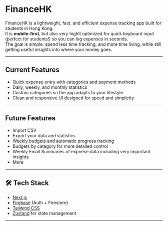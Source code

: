 # FinanceHK

FinanceHK is a lightweight, fast, and efficient expense tracking app built for students in Hong Kong.  
It is **mobile-first**, but also very highlt optimized for quick keyboard input (perfect for students!) so you can log expenses in seconds.  
The goal is simple: spend less time tracking, and more time living, while still getting useful insights into where your money goes.

---

## Current Features

- Quick expense entry with categories and payment methods
- Daily, weekly, and monthly statistics
- Custom categories so the app adapts to your lifestyle
- Clean and responsive UI designed for speed and simplicity

---

## Future Features

- Import CSV
- Export your data and statistics
- Weekly budgets and automatic progress tracking
- Budgets by category for more detailed control
- Weekly Email Summaries of expnese data including very important insights
- More

---

## 🛠️ Tech Stack

- [Next.js](https://nextjs.org/)
- [Firebase](https://firebase.google.com/) (Auth + Firestore)
- [Tailwind CSS](https://tailwindcss.com/)
- [Zustand](https://github.com/pmndrs/zustand) for state management

---

